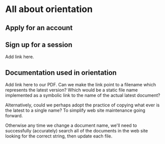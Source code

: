 # All about orientation

## Apply for an account

## Sign up for a session
Add link here.

## Documentation used in orientation
Add link here to our PDF.
Can we make the link point to a filename which represents the latest version? Which would be a static file name implemented as a symbolic link to the name of the actual latest document?

Alternatively, could we perhaps adopt the practice of copying what ever is the latest to a single name? To simplify web site maintenance going forward.

Otherwise any time we change a document name, we'll need to successfully (accurately) search all of the documents in the web site looking for the correct string, then update each file.